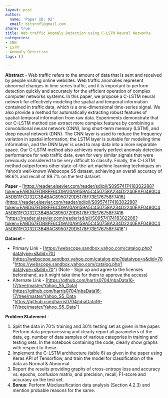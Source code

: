 ```yaml
---
layout: post
author:
  name: 'Paper ID: 92'
  email: bitsnnfl@gmail.com
share: true
title: Web traffic Anomaly Detection using C-LSTM Neural Networks
categories:
- CNN
- LSTM
- Anomaly Detection
tags: []

---
```

**Abstract** - Web traffic refers to the amount of data that is sent and received by people visiting online websites. Web traffic anomalies represent abnormal changes in time series traffic, and it is important to perform detection quickly and accurately for the efficient operation of complex computer networks systems. In this paper, we propose a C-LSTM neural network for effectively modeling the spatial and temporal information contained in traffic data, which is a one-dimensional time-series signal. We also provide a method for automatically extracting robust features of spatial-temporal information from raw data. Experiments demonstrate that our C-LSTM method can extract more complex features by combining a convolutional neural network (CNN), long short-term memory (LSTM), and deep neural network (DNN). The CNN layer is used to reduce the frequency variation in spatial information; the LSTM layer is suitable for modeling time information, and the DNN layer is used to map data into a more separable space. Our C-LSTM method also achieves nearly perfect anomaly detection performance for web traffic data, even for very similar signals that were previously considered to be very difficult to classify. Finally, the C-LSTM method outperforms other state-of-the-art machine learning techniques on Yahoo’s well-known Webscope S5 dataset, achieving an overall accuracy of 98.6% and recall of 89.7% on the test dataset.

**Paper** - [https://reader.elsevier.com/reader/sd/pii/S0957417418302288?token=EABD67EDB8FE6CD9A10A9159A5C450758A234D2240EAF0480C4A5DB11FCD32C3B4BAC8950729D5178F73E176758F7416](https://reader.elsevier.com/reader/sd/pii/S0957417418302288?token=EABD67EDB8FE6CD9A10A9159A5C450758A234D2240EAF0480C4A5DB11FCD32C3B4BAC8950729D5178F73E176758F7416 "https://reader.elsevier.com/reader/sd/pii/S0957417418302288?token=EABD67EDB8FE6CD9A10A9159A5C450758A234D2240EAF0480C4A5DB11FCD32C3B4BAC8950729D5178F73E176758F7416")

**Dataset -**

* Primary Link - [https://webscope.sandbox.yahoo.com/catalog.php?datatype=s&did=70](https://webscope.sandbox.yahoo.com/catalog.php?datatype=s&did=70 "https://webscope.sandbox.yahoo.com/catalog.php?datatype=s&did=70") (Note - Sign up and agree to the licenses beforehand, as it might take time for them to approve the access)
* Alternate Link - [https://github.com/harris0704/nbaData16-17/tree/master/Yahoo_S5_Data](https://github.com/harris0704/nbaData16-17/tree/master/Yahoo_S5_Data "https://github.com/harris0704/nbaData16-17/tree/master/Yahoo_S5_Data")

**Problem Statement** -

1. Split the data in 70% training and 30% testing set as given in the paper. Perform data preprocessing and clearly report all parameters of the data, eg. number of data samples of various categories in training and testing sets. In the notebook containing the code, clearly show graphs with respect to these.
2. Implement the C-LSTM architecture (table 6) as given in the paper using Keras API of Tensorflow, and train the model for classification of the data as Normal & Abnormal.
3. Report the results providing graphs of cross-entropy loss and accuracy vs. epochs, confusion matrix, and precision, recall, F1-score and accuracy on the test set.
4. **Bonus**: Perform Misclassification data analysis (Section 4.2.3) and mention probable reasons for the same.
